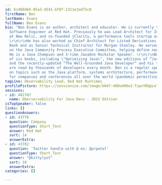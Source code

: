```yaml
---
id: 6cd60db6-95a3-4541-bf0f-1311e3ad75c0
firstName: Ben
lastName: Evans
fullName: Ben Evans
bio: "Ben Evans is an author, architect and educator. He is currently Senior Principal
  Software Engineer at Red Hat. Previously he was Lead Architect for Instrumentation
  at New Relic, and co-founded jClarity, a performance tools startup acquired by Microsoft.
  \r\n\r\nHe has also worked as Chief Architect for Listed Derivatives at Deutsche
  Bank and as Senior Technical Instructor for Morgan Stanley. He served for 6 years
  on the Java Community Process Executive Committee, helping define new Java standards.
  He is a Java Champion and 3-time JavaOne Rockstar Speaker. \r\n\r\nBen is the author
  of six books, including \"Optimizing Java\", the new editions of “Java in a Nutshell”
  and the recently-updated “The Well-Grounded Java Developer” and his technical articles
  are read by thousands of developers every month. Ben is a regular speaker and educator
  on topics such as the Java platform, systems architecture, performance and concurrency
  for companies and conferences all over the world (pandemic permitting)."
tagLine: Observability Lead, Red Hat Runtimes
profilePicture: https://sessionize.com/image/b047-400o400o2-TspvYDQpLe76KJdM2uNSRC.jpg
sessions:
- id: 402787
  name: Oberservability For Java Devs - 2023 Edition
isTopSpeaker: false
links: []
questionAnswers:
- id: 43778
  question: Company
  questionType: Short_Text
  answer: Red Hat
  sort: 14
  answerExtra: 
- id: 43782
  question: 'Twitter handle with @ ex: @prpatel'
  questionType: Short_Text
  answer: "@kittylyst"
  sort: 18
  answerExtra: 
categories: []

---
```

